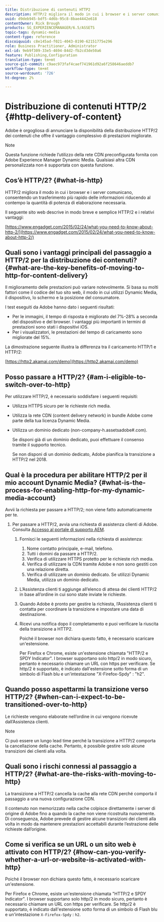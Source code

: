 ```yaml
---
title: Distribuzione di contenuti HTTP2
description: HTTP/2 migliora il modo in cui i browser e i server comunicano, consentendo un trasferimento più rapido delle informazioni riducendo al contempo la quantità di potenza di elaborazione necessaria.
uuid: d9deb945-bdf5-4d6b-95c8-8bae4442e618
contentOwner: Rick Brough
products: SG_EXPERIENCEMANAGER/6.5/ASSETS
topic-tags: dynamic-media
content-type: reference
discoiquuid: c8e145ad-f021-4043-8190-62151775e296
role: Business Practitioner, Administrator
exl-id: 9eb9f309-33e5-4694-84d2-fb2cd3de50a6
feature: Publishing,Configuration
translation-type: tm+mt
source-git-commit: c9aec973faf4caef741961d92a6f258646aeddb7
workflow-type: tm+mt
source-wordcount: '726'
ht-degree: 2%

---
```


# Distribuzione di contenuti HTTP/2 {#http-delivery-of-content}

Adobe è orgogliosa di annunciare la disponibilità della distribuzione HTTP/2 dei contenuti che offre il vantaggio complessivo di prestazioni migliorate.

>[!NOTE]
>
>Questa funzione richiede l’utilizzo della rete CDN preconfigurata fornita con Adobe Experience Manager Dynamic Media. Qualsiasi altra CDN personalizzata non è supportata con questa funzione.

## Cos’è HTTP/2? {#what-is-http}

HTTP/2 migliora il modo in cui i browser e i server comunicano, consentendo un trasferimento più rapido delle informazioni riducendo al contempo la quantità di potenza di elaborazione necessaria.

Il seguente sito web descrive in modo breve e semplice HTTP/2 e i relativi vantaggi:

[https://www.engadget.com/2015/02/24/what-you-need-to-know-about-http-2/](https://www.engadget.com/2015/02/24/what-you-need-to-know-about-http-2/)

## Quali sono i vantaggi principali del passaggio a HTTP/2 per la distribuzione dei contenuti? {#what-are-the-key-benefits-of-moving-to-http-for-content-delivery}

Il miglioramento delle prestazioni può variare notevolmente. Si basa su molti fattori come il codice del tuo sito web, il modo in cui utilizzi Dynamic Media, il dispositivo, lo schermo e la posizione del consumatore.

I test eseguiti da Adobe hanno dato i seguenti risultati:

* Per le immagini, il tempo di risposta è migliorato del 7%-28% a seconda del dispositivo e del browser. I vantaggi più importanti in termini di prestazioni sono stati i dispositivi iOS.
* Per i visualizzatori, le prestazioni del tempo di caricamento sono migliorate del 15%.

La dimostrazione seguente illustra la differenza tra il caricamento HTTP/1 e HTTP/2:

[https://http2.akamai.com/demo](https://http2.akamai.com/demo)

## Posso passare a HTTP/2? {#am-i-eligible-to-switch-over-to-http}

Per utilizzare HTTP/2, è necessario soddisfare i seguenti requisiti:

* Utilizza HTTPS sicuro per le richieste rich media.
* Utilizza la rete CDN (content delivery network) in bundle Adobe come parte della tua licenza Dynamic Media.
* Utilizza un dominio dedicato (non-company-h.assetsadobe#.com).

   Se disponi già di un dominio dedicato, puoi effettuare il consenso tramite il supporto tecnico.

   Se non disponi di un dominio dedicato, Adobe pianifica la transizione a HTTP/2 nel 2018.

## Qual è la procedura per abilitare HTTP/2 per il mio account Dynamic Media? {#what-is-the-process-for-enabling-http-for-my-dynamic-media-account}

Avvii la richiesta per passare a HTTP/2; non viene fatto automaticamente per te.

1. Per passare a HTTP/2, avvia una richiesta di assistenza clienti di Adobe. Consulta [Accesso al portale di supporto AEM](https://helpx.adobe.com/experience-manager/kb/accessing-aem-support-portal.html).

   1. Fornisci le seguenti informazioni nella richiesta di assistenza:

      1. Nome contatto principale, e-mail, telefono.
      1. Tutti i domini da passare a HTTP/2.
      1. Verifica di utilizzare HTTPS protetto per le richieste rich media.
      1. Verifica di utilizzare la CDN tramite Adobe e non sono gestiti con una relazione diretta.
      1. Verifica di utilizzare un dominio dedicato. Se utilizzi Dynamic Media, utilizza un dominio dedicato.
   1. L’Assistenza clienti ti aggiunge all’elenco di attesa dei clienti HTTP/2 in base all’ordine in cui sono state inviate le richieste.
   1. Quando Adobe è pronto per gestire la richiesta, l’Assistenza clienti ti contatta per coordinare la transizione e impostare una data di destinazione.
   1. Ricevi una notifica dopo il completamento e puoi verificare la riuscita della transizione a HTTP2.

      Poiché il browser non dichiara questo fatto, è necessario scaricare un&#39;estensione.

      Per Firefox e Chrome, esiste un&#39;estensione chiamata &quot;HTTP/2 e SPDY Indicator&quot;. I browser supportano solo http/2 in modo sicuro, pertanto è necessario chiamare un URL con https per verificare. Se http/2 è supportato, è indicato dall&#39;estensione sotto forma di un simbolo di Flash blu e un&#39;intestazione &quot;X-Firefox-Spdy&quot; : &quot;h2&quot;.


## Quando posso aspettarmi la transizione verso HTTP/2? {#when-can-i-expect-to-be-transitioned-over-to-http}

Le richieste vengono elaborate nell’ordine in cui vengono ricevute dall’Assistenza clienti.

>[!NOTE]
>
>Ci può essere un lungo lead time perché la transizione a HTTP/2 comporta la cancellazione della cache. Pertanto, è possibile gestire solo alcune transizioni dei clienti alla volta.

## Quali sono i rischi connessi al passaggio a HTTP/2? {#what-are-the-risks-with-moving-to-http}

La transizione a HTTP/2 cancella la cache alla rete CDN perché comporta il passaggio a una nuova configurazione CDN.

Il contenuto non memorizzato nella cache colpisce direttamente i server di origine di Adobe fino a quando la cache non viene ricostruita nuovamente. Di conseguenza, Adobe prevede di gestire alcune transizioni dei clienti alla volta in modo da mantenere prestazioni accettabili durante l’estrazione delle richieste dall’origine.

## Come si verifica se un URL o un sito web è attivato con HTTP/2? {#how-can-you-verify-whether-a-url-or-website-is-activated-with-http}

Poiché il browser non dichiara questo fatto, è necessario scaricare un&#39;estensione.

Per Firefox e Chrome, esiste un&#39;estensione chiamata &quot;HTTP/2 e SPDY Indicator&quot;. I browser supportano solo http/2 in modo sicuro, pertanto è necessario chiamare un URL con https per verificare. Se http/2 è supportato, è indicato dall&#39;estensione sotto forma di un simbolo di Flash blu e un&#39;intestazione `X-Firefox-Spdy` : `h2`.
